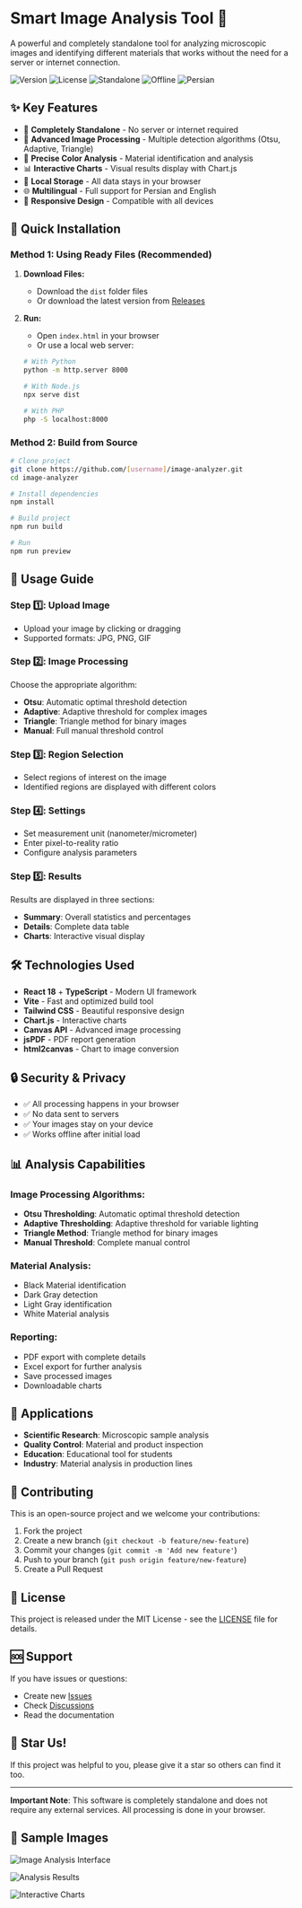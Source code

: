 # Smart Image Analysis Tool 🔬

A powerful and completely standalone tool for analyzing microscopic images and identifying different materials that works without the need for a server or internet connection.

![Version](https://img.shields.io/badge/version-1.0.0-blue)
![License](https://img.shields.io/badge/license-MIT-green)
![Standalone](https://img.shields.io/badge/standalone-✓-brightgreen)
![Offline](https://img.shields.io/badge/offline-ready-orange)
![Persian](https://img.shields.io/badge/persian-supported-red)

## ✨ Key Features

- 🚀 **Completely Standalone** - No server or internet required
- 🎯 **Advanced Image Processing** - Multiple detection algorithms (Otsu, Adaptive, Triangle)
- 🌈 **Precise Color Analysis** - Material identification and analysis
- 📊 **Interactive Charts** - Visual results display with Chart.js
- 💾 **Local Storage** - All data stays in your browser
- 🌐 **Multilingual** - Full support for Persian and English
- 📱 **Responsive Design** - Compatible with all devices

## 🚀 Quick Installation

### Method 1: Using Ready Files (Recommended)

1. **Download Files:**
   - Download the `dist` folder files
   - Or download the latest version from [Releases](../../releases)

2. **Run:**
   - Open `index.html` in your browser
   - Or use a local web server:
   ```bash
   # With Python
   python -m http.server 8000
   
   # With Node.js
   npx serve dist
   
   # With PHP
   php -S localhost:8000
   ```

### Method 2: Build from Source

```bash
# Clone project
git clone https://github.com/[username]/image-analyzer.git
cd image-analyzer

# Install dependencies
npm install

# Build project
npm run build

# Run
npm run preview
```

## 📖 Usage Guide

### Step 1️⃣: Upload Image
- Upload your image by clicking or dragging
- Supported formats: JPG, PNG, GIF

### Step 2️⃣: Image Processing
Choose the appropriate algorithm:
- **Otsu**: Automatic optimal threshold detection
- **Adaptive**: Adaptive threshold for complex images
- **Triangle**: Triangle method for binary images
- **Manual**: Full manual threshold control

### Step 3️⃣: Region Selection
- Select regions of interest on the image
- Identified regions are displayed with different colors

### Step 4️⃣: Settings
- Set measurement unit (nanometer/micrometer)
- Enter pixel-to-reality ratio
- Configure analysis parameters

### Step 5️⃣: Results
Results are displayed in three sections:
- **Summary**: Overall statistics and percentages
- **Details**: Complete data table
- **Charts**: Interactive visual display

## 🛠️ Technologies Used

- **React 18** + **TypeScript** - Modern UI framework
- **Vite** - Fast and optimized build tool
- **Tailwind CSS** - Beautiful responsive design
- **Chart.js** - Interactive charts
- **Canvas API** - Advanced image processing
- **jsPDF** - PDF report generation
- **html2canvas** - Chart to image conversion

## 🔒 Security & Privacy

- ✅ All processing happens in your browser
- ✅ No data sent to servers
- ✅ Your images stay on your device
- ✅ Works offline after initial load

## 📊 Analysis Capabilities

### Image Processing Algorithms:
- **Otsu Thresholding**: Automatic optimal threshold detection
- **Adaptive Thresholding**: Adaptive threshold for variable lighting
- **Triangle Method**: Triangle method for binary images
- **Manual Threshold**: Complete manual control

### Material Analysis:
- Black Material identification
- Dark Gray detection
- Light Gray identification
- White Material analysis

### Reporting:
- PDF export with complete details
- Excel export for further analysis
- Save processed images
- Downloadable charts

## 🎯 Applications

- **Scientific Research**: Microscopic sample analysis
- **Quality Control**: Material and product inspection
- **Education**: Educational tool for students
- **Industry**: Material analysis in production lines

## 🤝 Contributing

This is an open-source project and we welcome your contributions:

1. Fork the project
2. Create a new branch (`git checkout -b feature/new-feature`)
3. Commit your changes (`git commit -m 'Add new feature'`)
4. Push to your branch (`git push origin feature/new-feature`)
5. Create a Pull Request

## 📝 License

This project is released under the MIT License - see the [LICENSE](LICENSE) file for details.

## 🆘 Support

If you have issues or questions:

- Create new [Issues](../../issues)
- Check [Discussions](../../discussions)
- Read the documentation

## 🌟 Star Us!

If this project was helpful to you, please give it a star so others can find it too.

---

**Important Note**: This software is completely standalone and does not require any external services. All processing is done in your browser.

## 📸 Sample Images

![Image Analysis Interface](https://via.placeholder.com/800x400/4f46e5/ffffff?text=Image+Analysis+Interface)

![Analysis Results](https://via.placeholder.com/800x400/059669/ffffff?text=Analysis+Results)

![Interactive Charts](https://via.placeholder.com/800x400/dc2626/ffffff?text=Interactive+Charts)